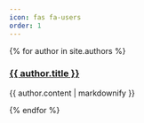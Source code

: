```yaml
---
icon: fas fa-users
order: 1
---
```


{% for author in site.authors %}
  <h3><a href="{{ author.url }}">{{ author.title }}</a></h3>
  <p>{{ author.content | markdownify }}</p>
{% endfor %}
